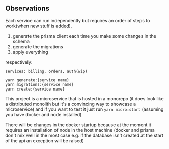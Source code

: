 ## Observations

Each service can run independently but requires an order of steps to work(when new stuff is added).

1. generate the prisma client each time you make some changes in the schema
2. generate the migrations
3. apply everything

respectively:

```
services: billing, orders, auth(wip)

yarn generate:{service name}
yarn migrations:{service name}
yarn create:{service name}
```

This project is a microservice that is hosted in a monorepo (it does look like a distributed monolith but it's a convincing way to showcase a microservice) and if you want to test it just run `yarn micro:start` (assuming you have docker and node installed)

There will be changes in the docker startup because at the moment it requires an installation of node in the host machine (docker and prisma don't mix well in the most case e.g. if the database isn't created at the start of the api an exception will be raised)
